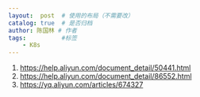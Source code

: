 ```yaml
---
layout:  post  # 使用的布局（不需要改）
catalog: true  # 是否归档
author: 陈国林 # 作者
tags:          #标签
    - K8s
---
```


1. https://help.aliyun.com/document_detail/50441.html
2. https://help.aliyun.com/document_detail/86552.html
3. https://yq.aliyun.com/articles/674327


